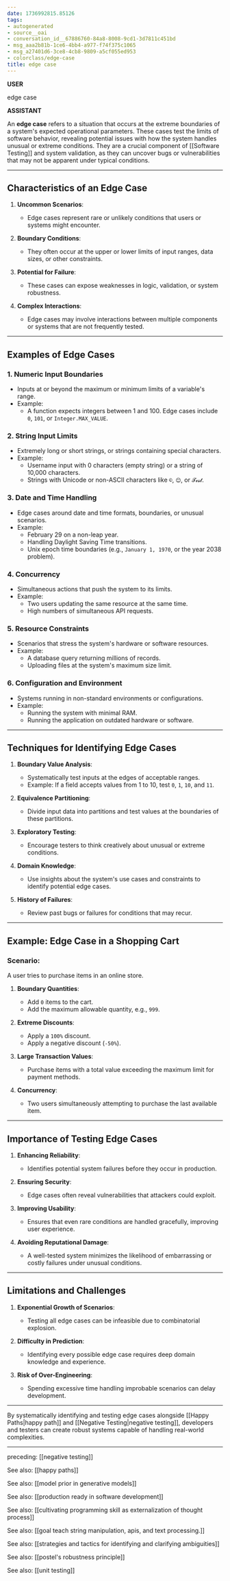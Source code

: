 ```yaml
---
date: 1736992815.85126
tags:
- autogenerated
- source__oai
- conversation_id__67886760-84a8-8008-9cd1-3d7811c451bd
- msg_aaa2b81b-1ce6-4bb4-a977-f74f375c1065
- msg_a27401d6-3ce8-4cb8-9809-a5cf055ed953
- colorclass/edge-case
title: edge case
---
```


**USER**

edge case


**ASSISTANT**

An **edge case** refers to a situation that occurs at the extreme boundaries of a system's expected operational parameters. These cases test the limits of software behavior, revealing potential issues with how the system handles unusual or extreme conditions. They are a crucial component of [[Software Testing]] and system validation, as they can uncover bugs or vulnerabilities that may not be apparent under typical conditions.

---

## Characteristics of an Edge Case

1. **Uncommon Scenarios**:
   - Edge cases represent rare or unlikely conditions that users or systems might encounter.

2. **Boundary Conditions**:
   - They often occur at the upper or lower limits of input ranges, data sizes, or other constraints.

3. **Potential for Failure**:
   - These cases can expose weaknesses in logic, validation, or system robustness.

4. **Complex Interactions**:
   - Edge cases may involve interactions between multiple components or systems that are not frequently tested.

---

## Examples of Edge Cases

### 1. **Numeric Input Boundaries**
   - Inputs at or beyond the maximum or minimum limits of a variable's range.
   - Example:
     - A function expects integers between 1 and 100. Edge cases include `0`, `101`, or `Integer.MAX_VALUE`.

### 2. **String Input Limits**
   - Extremely long or short strings, or strings containing special characters.
   - Example:
     - Username input with 0 characters (empty string) or a string of 10,000 characters.
     - Strings with Unicode or non-ASCII characters like `©`, `😊`, or `𝓣𝓮𝓼𝓽`.

### 3. **Date and Time Handling**
   - Edge cases around date and time formats, boundaries, or unusual scenarios.
   - Example:
     - February 29 on a non-leap year.
     - Handling Daylight Saving Time transitions.
     - Unix epoch time boundaries (e.g., `January 1, 1970`, or the year 2038 problem).

### 4. **Concurrency**
   - Simultaneous actions that push the system to its limits.
   - Example:
     - Two users updating the same resource at the same time.
     - High numbers of simultaneous API requests.

### 5. **Resource Constraints**
   - Scenarios that stress the system's hardware or software resources.
   - Example:
     - A database query returning millions of records.
     - Uploading files at the system's maximum size limit.

### 6. **Configuration and Environment**
   - Systems running in non-standard environments or configurations.
   - Example:
     - Running the system with minimal RAM.
     - Running the application on outdated hardware or software.

---

## Techniques for Identifying Edge Cases

1. **Boundary Value Analysis**:
   - Systematically test inputs at the edges of acceptable ranges.
   - Example: If a field accepts values from 1 to 10, test `0`, `1`, `10`, and `11`.

2. **Equivalence Partitioning**:
   - Divide input data into partitions and test values at the boundaries of these partitions.

3. **Exploratory Testing**:
   - Encourage testers to think creatively about unusual or extreme conditions.

4. **Domain Knowledge**:
   - Use insights about the system's use cases and constraints to identify potential edge cases.

5. **History of Failures**:
   - Review past bugs or failures for conditions that may recur.

---

## Example: Edge Case in a Shopping Cart

### Scenario:
A user tries to purchase items in an online store.

1. **Boundary Quantities**:
   - Add `0` items to the cart.
   - Add the maximum allowable quantity, e.g., `999`.

2. **Extreme Discounts**:
   - Apply a `100%` discount.
   - Apply a negative discount (`-50%`).

3. **Large Transaction Values**:
   - Purchase items with a total value exceeding the maximum limit for payment methods.

4. **Concurrency**:
   - Two users simultaneously attempting to purchase the last available item.

---

## Importance of Testing Edge Cases

1. **Enhancing Reliability**:
   - Identifies potential system failures before they occur in production.

2. **Ensuring Security**:
   - Edge cases often reveal vulnerabilities that attackers could exploit.

3. **Improving Usability**:
   - Ensures that even rare conditions are handled gracefully, improving user experience.

4. **Avoiding Reputational Damage**:
   - A well-tested system minimizes the likelihood of embarrassing or costly failures under unusual conditions.

---

## Limitations and Challenges

1. **Exponential Growth of Scenarios**:
   - Testing all edge cases can be infeasible due to combinatorial explosion.

2. **Difficulty in Prediction**:
   - Identifying every possible edge case requires deep domain knowledge and experience.

3. **Risk of Over-Engineering**:
   - Spending excessive time handling improbable scenarios can delay development.

---

By systematically identifying and testing edge cases alongside [[Happy Paths|happy path]] and [[Negative Testing|negative testing]], developers and testers can create robust systems capable of handling real-world complexities.


---

preceding: [[negative testing]]

See also: [[happy paths]]


See also: [[model prior in generative models]]


See also: [[production ready in software development]]


See also: [[cultivating programming skill as externalization of thought process]]


See also: [[goal teach string manipulation, apis, and text processing.]]


See also: [[strategies and tactics for identifying and clarifying ambiguities]]


See also: [[postel's robustness principle]]


See also: [[unit testing]]